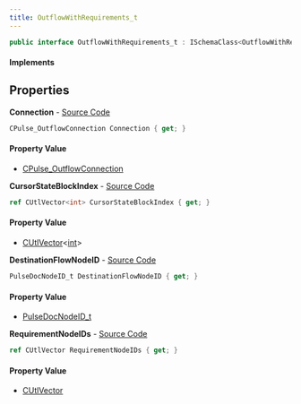 ```yaml
---
title: OutflowWithRequirements_t
---
```


```csharp
public interface OutflowWithRequirements_t : ISchemaClass<OutflowWithRequirements_t>, ISchemaField, ISchemaClass, INativeHandle
```

#### Implements

## Properties

**Connection** - [Source Code](https://github.com/swiftly-solution/swiftlys2/blob/master/managed/src/SwiftlyS2.Generated/Schemas/Interfaces/OutflowWithRequirements_t.cs#L16)

```csharp
CPulse_OutflowConnection Connection { get; }
```

#### Property Value

- [CPulse_OutflowConnection](/docs/api/shared/schemadefinitions/cpulse_outflowconnection)

**CursorStateBlockIndex** - [Source Code](https://github.com/swiftly-solution/swiftlys2/blob/master/managed/src/SwiftlyS2.Generated/Schemas/Interfaces/OutflowWithRequirements_t.cs#L23)

```csharp
ref CUtlVector<int> CursorStateBlockIndex { get; }
```

#### Property Value

- [CUtlVector](/docs/api/shared/natives/cutlvector-1)<[int](https://learn.microsoft.com/dotnet/api/system.int32)>

**DestinationFlowNodeID** - [Source Code](https://github.com/swiftly-solution/swiftlys2/blob/master/managed/src/SwiftlyS2.Generated/Schemas/Interfaces/OutflowWithRequirements_t.cs#L18)

```csharp
PulseDocNodeID_t DestinationFlowNodeID { get; }
```

#### Property Value

- [PulseDocNodeID_t](/docs/api/shared/schemadefinitions/pulsedocnodeid_t)

**RequirementNodeIDs** - [Source Code](https://github.com/swiftly-solution/swiftlys2/blob/master/managed/src/SwiftlyS2.Generated/Schemas/Interfaces/OutflowWithRequirements_t.cs#L21)

```csharp
ref CUtlVector RequirementNodeIDs { get; }
```

#### Property Value

- [CUtlVector](/docs/api/shared/natives/cutlvector)

